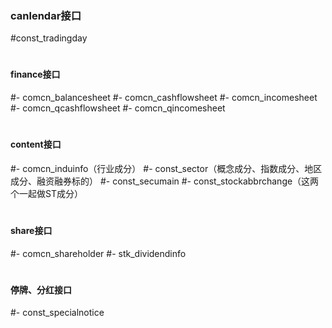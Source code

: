 ### canlendar接口
#const_tradingday
#
#
#### finance接口
#- comcn_balancesheet
#- comcn_cashflowsheet
#- comcn_incomesheet
#- comcn_qcashflowsheet
#- comcn_qincomesheet
#
#
#### content接口
#- comcn_induinfo（行业成分）
#- const_sector（概念成分、指数成分、地区成分、融资融券标的）
#- const_secumain
#- const_stockabbrchange（这两个一起做ST成分）
#
#
#### share接口
#- comcn_shareholder
#- stk_dividendinfo
#
#
#### 停牌、分红接口
#- const_specialnotice
#
